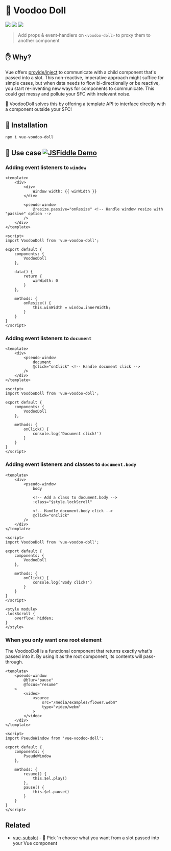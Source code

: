 # :ghost: Voodoo Doll
<a href="https://npm.im/vue-voodoo-doll"><img src="https://badgen.net/npm/v/vue-voodoo-doll"></a>
<a href="https://npm.im/vue-voodoo-doll"><img src="https://badgen.net/npm/dm/vue-voodoo-doll"></a>
<a href="https://packagephobia.now.sh/result?p=vue-voodoo-doll"><img src="https://packagephobia.now.sh/badge?p=vue-voodoo-doll"></a>

> Add props & event-handlers on `<voodoo-doll>` to proxy them to another component

## :raised_hand: Why?
Vue offers [provide/inject](https://vuejs.org/v2/api/#provide-inject) to communicate with a child component that's passed into a slot. This non-reactive, imperative approach might suffice for simple cases, but when data needs to flow bi-directionally or be reactive, you start re-inventing new ways for components to communicate. This could get messy and pollute your SFC with irrelevant noise.

:ghost: VoodooDoll solves this by offering a template API to interface directly with a component outside your SFC!

## :rocket: Installation
```sh
npm i vue-voodoo-doll
```

## :beginner: Use case [![JSFiddle Demo](https://flat.badgen.net/badge/JSFiddle/Open%20Demo/blue)](https://jsfiddle.net/hirokiosame/p5Lz419s/)

### Adding event listeners to `window`
```vue
<template>
	<div>
		<div>
			Window width: {{ winWidth }}
		</div>

		<pseudo-window
			@resize.passive="onResize" <!-- Handle window resize with "passive" option -->
		/>
	</div>
</template>

<script>
import VoodooDoll from 'vue-voodoo-doll';

export default {
	components: {
		VoodooDoll
	},
	
	data() {
		return {
			winWidth: 0
		}
	},

	methods: {
		onResize() {
			this.winWidth = window.innerWidth;
		}
	}
}
</script>
```

### Adding event listeners to `document`
```vue
<template>
	<div>
		<pseudo-window
			document
			@click="onClick" <!-- Handle document click -->
		/>
	</div>
</template>

<script>
import VoodooDoll from 'vue-voodoo-doll';

export default {
	components: {
		VoodooDoll
	},

	methods: {
		onClick() {
			console.log('Document click!')
		}
	}
}
</script>
```

### Adding event listeners and classes to `document.body`
```vue
<template>
	<div>
		<pseudo-window
			body

			<!-- Add a class to document.body -->
			:class="$style.lockScroll"

			<!-- Handle document.body click -->
			@click="onClick"
		/>
	</div>
</template>

<script>
import VoodooDoll from 'vue-voodoo-doll';

export default {
	components: {
		VoodooDoll
	},

	methods: {
		onClick() {
			console.log('Body click!')
		}
	}
}
</script>

<style module>
.lockScroll {
	overflow: hidden;
}
</style>
```

### When you only want one root element
The VoodooDoll is a functional component that returns exactly what's passed into it. By using it as the root component, its contents will pass-through.
```vue
<template>
	<pseudo-window
		@blur="pause"
		@focus="resume"
	>
		<video>
			<source
				src="/media/examples/flower.webm"
				type="video/webm"
			>
		</video>
	</div>
</template>

<script>
import PseudoWindow from 'vue-voodoo-doll';

export default {
	components: {
		PseudoWindow
	},

	methods: {
		resume() {
			this.$el.play()
		},
		pause() {
			this.$el.pause()
		}
	}
}
</script>
```

## Related
- [vue-subslot](https://github.com/privatenumber/vue-subslot) - 💍 Pick 'n choose what you want from a slot passed into your Vue component
